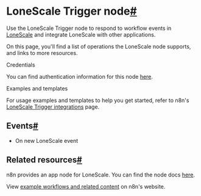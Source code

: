 [](https://github.com/n8n-io/n8n-docs/edit/main/docs/integrations/builtin/trigger-nodes/n8n-nodes-base.lonescaletrigger.md "Edit this page")

# LoneScale Trigger node[#](#lonescale-trigger-node "Permanent link")

Use the LoneScale Trigger node to respond to workflow events in [LoneScale](https://www.lonescale.com/) and integrate LoneScale with other applications.

On this page, you'll find a list of operations the LoneScale node supports, and links to more resources.

Credentials

You can find authentication information for this node [here](../../credentials/lonescale/).

Examples and templates

For usage examples and templates to help you get started, refer to n8n's [LoneScale Trigger integrations](https://n8n.io/integrations/lonescale-trigger/) page.

## Events[#](#events "Permanent link")

*   On new LoneScale event

## Related resources[#](#related-resources "Permanent link")

n8n provides an app node for LoneScale. You can find the node docs [here](../../app-nodes/n8n-nodes-base.lonescale/).

View [example workflows and related content](https://n8n.io/integrations/lonescale-trigger/) on n8n's website.